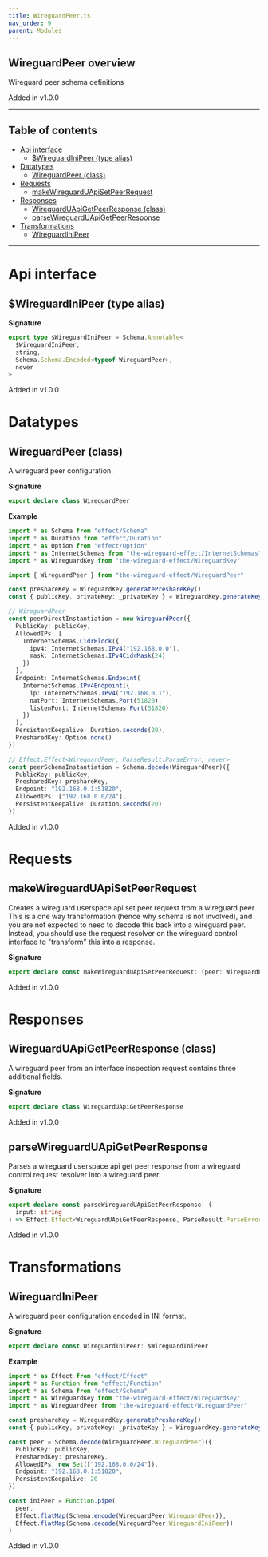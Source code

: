 ```yaml
---
title: WireguardPeer.ts
nav_order: 9
parent: Modules
---
```


## WireguardPeer overview

Wireguard peer schema definitions

Added in v1.0.0

---

<h2 class="text-delta">Table of contents</h2>

- [Api interface](#api-interface)
  - [$WireguardIniPeer (type alias)](#wireguardinipeer-type-alias)
- [Datatypes](#datatypes)
  - [WireguardPeer (class)](#wireguardpeer-class)
- [Requests](#requests)
  - [makeWireguardUApiSetPeerRequest](#makewireguarduapisetpeerrequest)
- [Responses](#responses)
  - [WireguardUApiGetPeerResponse (class)](#wireguarduapigetpeerresponse-class)
  - [parseWireguardUApiGetPeerResponse](#parsewireguarduapigetpeerresponse)
- [Transformations](#transformations)
  - [WireguardIniPeer](#wireguardinipeer)

---

# Api interface

## $WireguardIniPeer (type alias)

**Signature**

```ts
export type $WireguardIniPeer = Schema.Annotable<
  $WireguardIniPeer,
  string,
  Schema.Schema.Encoded<typeof WireguardPeer>,
  never
>
```

Added in v1.0.0

# Datatypes

## WireguardPeer (class)

A wireguard peer configuration.

**Signature**

```ts
export declare class WireguardPeer
```

**Example**

```ts
import * as Schema from "effect/Schema"
import * as Duration from "effect/Duration"
import * as Option from "effect/Option"
import * as InternetSchemas from "the-wireguard-effect/InternetSchemas"
import * as WireguardKey from "the-wireguard-effect/WireguardKey"

import { WireguardPeer } from "the-wireguard-effect/WireguardPeer"

const preshareKey = WireguardKey.generatePreshareKey()
const { publicKey, privateKey: _privateKey } = WireguardKey.generateKeyPair()

// WireguardPeer
const peerDirectInstantiation = new WireguardPeer({
  PublicKey: publicKey,
  AllowedIPs: [
    InternetSchemas.CidrBlock({
      ipv4: InternetSchemas.IPv4("192.168.0.0"),
      mask: InternetSchemas.IPv4CidrMask(24)
    })
  ],
  Endpoint: InternetSchemas.Endpoint(
    InternetSchemas.IPv4Endpoint({
      ip: InternetSchemas.IPv4("192.168.0.1"),
      natPort: InternetSchemas.Port(51820),
      listenPort: InternetSchemas.Port(51820)
    })
  ),
  PersistentKeepalive: Duration.seconds(20),
  PresharedKey: Option.none()
})

// Effect.Effect<WireguardPeer, ParseResult.ParseError, never>
const peerSchemaInstantiation = Schema.decode(WireguardPeer)({
  PublicKey: publicKey,
  PresharedKey: preshareKey,
  Endpoint: "192.168.0.1:51820",
  AllowedIPs: ["192.168.0.0/24"],
  PersistentKeepalive: Duration.seconds(20)
})
```

Added in v1.0.0

# Requests

## makeWireguardUApiSetPeerRequest

Creates a wireguard userspace api set peer request from a wireguard peer.
This is a one way transformation (hence why schema is not involved), and you
are not expected to need to decode this back into a wireguard peer. Instead,
you should use the request resolver on the wireguard control interface to
"transform" this into a response.

**Signature**

```ts
export declare const makeWireguardUApiSetPeerRequest: (peer: WireguardPeer) => string
```

Added in v1.0.0

# Responses

## WireguardUApiGetPeerResponse (class)

A wireguard peer from an interface inspection request contains three
additional fields.

**Signature**

```ts
export declare class WireguardUApiGetPeerResponse
```

Added in v1.0.0

## parseWireguardUApiGetPeerResponse

Parses a wireguard userspace api get peer response from a wireguard control
request resolver into a wireguard peer.

**Signature**

```ts
export declare const parseWireguardUApiGetPeerResponse: (
  input: string
) => Effect.Effect<WireguardUApiGetPeerResponse, ParseResult.ParseError, never>
```

Added in v1.0.0

# Transformations

## WireguardIniPeer

A wireguard peer configuration encoded in INI format.

**Signature**

```ts
export declare const WireguardIniPeer: $WireguardIniPeer
```

**Example**

```ts
import * as Effect from "effect/Effect"
import * as Function from "effect/Function"
import * as Schema from "effect/Schema"
import * as WireguardKey from "the-wireguard-effect/WireguardKey"
import * as WireguardPeer from "the-wireguard-effect/WireguardPeer"

const preshareKey = WireguardKey.generatePreshareKey()
const { publicKey, privateKey: _privateKey } = WireguardKey.generateKeyPair()

const peer = Schema.decode(WireguardPeer.WireguardPeer)({
  PublicKey: publicKey,
  PresharedKey: preshareKey,
  AllowedIPs: new Set(["192.168.0.0/24"]),
  Endpoint: "192.168.0.1:51820",
  PersistentKeepalive: 20
})

const iniPeer = Function.pipe(
  peer,
  Effect.flatMap(Schema.encode(WireguardPeer.WireguardPeer)),
  Effect.flatMap(Schema.decode(WireguardPeer.WireguardIniPeer))
)
```

Added in v1.0.0

